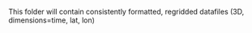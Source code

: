 This folder will contain consistently formatted, regridded datafiles (3D, dimensions=time, lat, lon)

